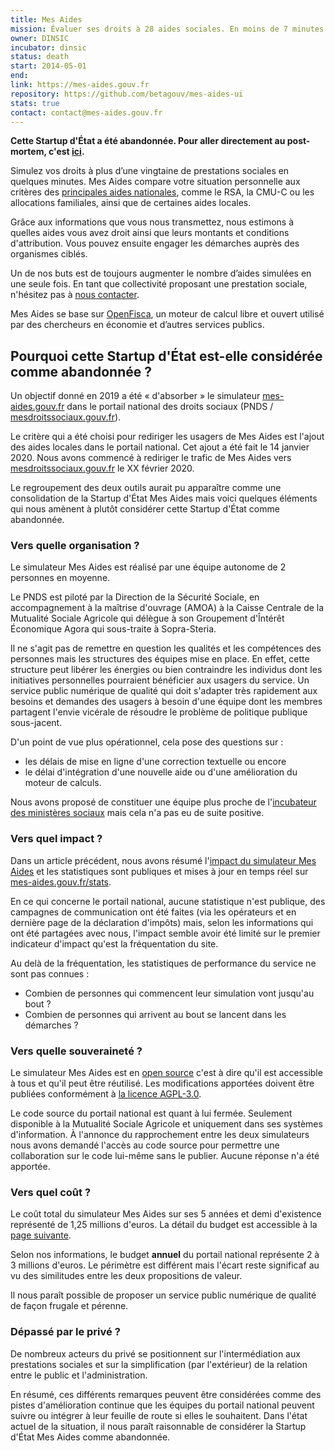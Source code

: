 ```yaml
---
title: Mes Aides
mission: Évaluer ses droits à 28 aides sociales. En moins de 7 minutes.
owner: DINSIC
incubator: dinsic
status: death
start: 2014-05-01
end:
link: https://mes-aides.gouv.fr
repository: https://github.com/betagouv/mes-aides-ui
stats: true
contact: contact@mes-aides.gouv.fr
---
```


**Cette Startup d'État a été abandonnée. Pour aller directement au post-mortem, c'est [ici](#pourquoi-cette-startup-détat-est-elle-considérée-comme-abandonnée).**

Simulez vos droits à plus d’une vingtaine de prestations sociales en quelques minutes. Mes Aides compare votre situation personnelle aux critères des [principales aides nationales](https://github.com/betagouv/mes-aides-ui/wiki#les-aides-calculées), comme le RSA, la CMU-C ou les allocations familiales, ainsi que de certaines aides locales.

Grâce aux informations que vous nous transmettez, nous estimons à quelles aides vous avez droit ainsi que leurs montants et conditions d'attribution. Vous pouvez ensuite engager les démarches auprès des organismes ciblés.

Un de nos buts est de toujours augmenter le nombre d’aides simulées en une seule fois. En tant que collectivité proposant une prestation sociale, n'hésitez pas à [nous contacter](mailto:contribuer@mes-aides.gouv.fr?Ajouter+une+aide+via+beta.gouv.fr).

Mes Aides se base sur [OpenFisca](https://fr.openfisca.org/), un moteur de calcul libre et ouvert utilisé par des chercheurs en économie et d’autres services publics.


## Pourquoi cette Startup d'État est-elle considérée comme abandonnée&nbsp;?

Un objectif donné en 2019 a été « d'absorber » le simulateur [mes-aides.gouv.fr](https://mes-aides.gouv.fr/) dans le portail national des droits sociaux (PNDS / [mesdroitssociaux.gouv.fr](https://www.mesdroitssociaux.gouv.fr/)). 

Le critère qui a été choisi pour rediriger les usagers de Mes Aides est l'ajout des aides locales dans le portail national. Cet ajout a été fait le 14 janvier 2020. Nous avons commencé à rediriger le trafic de Mes Aides vers [mesdroitssociaux.gouv.fr](https://www.mesdroitssociaux.gouv.fr/) le XX février 2020.


Le regroupement des deux outils aurait pu apparaître comme une consolidation de la Startup d'État Mes Aides mais voici quelques éléments qui nous amènent à plutôt considérer cette Startup d'État comme abandonnée.


### Vers quelle organisation&nbsp;?

Le simulateur Mes Aides est réalisé par une équipe autonome de 2 personnes en moyenne.

Le PNDS est piloté par la Direction de la Sécurité Sociale, en accompagnement à la maîtrise d'ouvrage (AMOA) à la Caisse Centrale de la Mutualité Sociale Agricole qui délègue à son Groupement d'Întérêt Économique Agora qui sous-traite à Sopra-Steria.

Il ne s'agit pas de remettre en question les qualités et les compétences des personnes mais les structures des équipes mise en place. En effet, cette structure peut libérer les énergies ou bien contraindre les individus dont les initiatives personnelles pourraient bénéficier aux usagers du service. Un service public numérique de qualité qui doit s'adapter très rapidement aux besoins et demandes des usagers à besoin d'une équipe dont les membres partagent l'envie vicérale de résoudre le problème de politique publique sous-jacent.


D'un point de vue plus opérationnel, cela pose des questions sur&nbsp;:
- les délais de mise en ligne d'une correction textuelle ou encore
- le délai d'intégration d'une nouvelle aide ou d'une amélioration du moteur de calculs.

Nous avons proposé de constituer une équipe plus proche de l'[incubateur des ministères sociaux](https://incubateur.social.gouv.fr/) mais cela n'a pas eu de suite positive.


### Vers quel impact&nbsp;?

Dans un article précédent, nous avons résumé l'[impact du simulateur Mes Aides](https://blog.beta.gouv.fr/general/2019/11/18/mes-aides-metriques/) et les statistiques sont publiques et mises à jour en temps réel sur [mes-aides.gouv.fr/stats](https://mes-aides.gouv.fr/stats).

En ce qui concerne le portail national, aucune statistique n'est publique, des campagnes de communication ont été faites (via les opérateurs et en dernière page de la déclaration d'impôts) mais, selon les informations qui ont été partagées avec nous, l'impact semble avoir été limité sur le premier indicateur d'impact qu'est la fréquentation du site.

Au delà de la fréquentation, les statistiques de performance du service ne sont pas connues :
- Combien de personnes qui commencent leur simulation vont jusqu'au bout&nbsp;?
- Combien de personnes qui arrivent au bout se lancent dans les démarches&nbsp;?


### Vers quelle souveraineté&nbsp;?

Le simulateur Mes Aides est en [open source](https://github.com/betagouv/mes-aides-ui/) c'est à dire qu'il est accessible à tous et qu'il peut être réutilisé. Les modifications apportées doivent être publiées conformément à [la licence AGPL-3.0](https://choosealicense.com/licenses/agpl-3.0/).

Le code source du portail national est quant à lui fermée. Seulement disponible à la Mutualité Sociale Agricole et uniquement dans ses systèmes d'information. À l'annonce du rapprochement entre les deux simulateurs nous avons demandé l'accès au code source pour permettre une collaboration sur le code lui-même sans le publier. Aucune réponse n'a été apportée.


### Vers quel coût&nbsp;?

Le coût total du simulateur Mes Aides sur ses 5 années et demi d'existence représenté de 1,25 millions d'euros. La détail du budget est accessible à la [page suivante](https://docs.google.com/spreadsheets/d/1QlbBGNerYT1GuVnXRp8vJoQnz-U6e0qqQ636oHNN70g/edit#gid=8773656).

Selon nos informations, le budget **annuel** du portail national représente 2 à 3 millions d'euros. Le périmètre est différent mais l'écart reste significaf au vu des similitudes entre les deux propositions de valeur.

Il nous paraît possible de proposer un service public numérique de qualité de façon frugale et pérenne.


### Dépassé par le privé&nbsp;?

De nombreux acteurs du privé se positionnent sur l'intermédiation aux prestations sociales et sur la simplification (par l'extérieur) de la relation entre le public et l'administration.


En résumé, ces différents remarques peuvent être considérées comme des pistes d'amélioration continue que les équipes du portail national peuvent suivre ou intégrer à leur feuille de route si elles le souhaitent. Dans l'état actuel de la situation, il nous paraît raisonnable de considérer la Startup d'État Mes Aides comme abandonnée.
